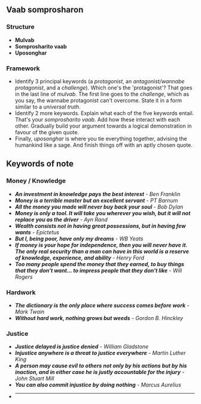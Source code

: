 ## Vaab somprosharon

### Structure
- **Mulvab**
- **Somprosharito vaab**
- **Uposonghar**
 
### Framework
- Identify 3 principal keywords (a *protagonist*, an *antagonist/wannabe protagonist*, and a *challenge*). Which one's the 'protagonist'? That goes in the last line of *mulvab*. The first line goes to the *challenge*, which as you say, the wannabe protagonist can't overcome. State it in a form similar to a *universal truth*.
- Identify 2 more keywords. Explain what each of the five keywords entail. That's your *somprosharito vaab*. Add how these interact with each other. Gradually build your argument towards a logical demonstration in favour of the given quote.
- Finally, *uposonghar* is where you tie everything together, advising the humankind like a sage. And finish things off with an aptly chosen quote.

## Keywords of note

### Money / Knowledge
- ***An investment in knowledge pays the best interest*** - *Ben Franklin*
- ***Money is a terrible master but an excellent servant*** - *PT Barnum*
- ***All the money you made will never buy back your soul*** - *Bob Dylan*
- ***Money is only a tool. It will take you wherever you wish, but it will not replace you as the driver*** - *Ayn Rand*
- ***Wealth consists not in having great possessions, but in having few wants*** - *Epictetus*
- ***But I, being poor, have only my dreams*** - *WB Yeats*
- ***If money is your hope for independence, then you will never have it. The only real security than a man can have in this world is a reserve of knowledge, experience, and ability*** - *Henry Ford*
- ***Too many people spend the money that they earned, to buy things that they don't want... to impress people that they don't like*** - *Will Rogers*

### Hardwork
- ***The dictionary is the only place where success comes before work*** - *Mark Twain*
- ***Without hard work, nothing grows but weeds*** - *Gordon B. Hinckley*

### Justice
- ***Justice delayed is justice denied*** - *William Gladstone*
- ***Injustice anywhere is a threat to justice everywhere*** - *Martin Luther King*
- ***A person may cause evil to others not only by his actions but by his inaction, and in either case he is justly accountable for the injury*** - *John Stuart Mill*
- ***You can also commit injustice by doing nothing*** - *Marcus Aurelius*
- ***

